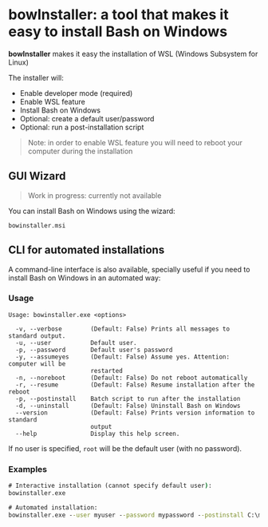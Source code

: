 
# bowInstaller: a tool that makes it easy to install Bash on Windows

**bowInstaller** makes it easy the installation of WSL (Windows Subsystem for Linux)

The installer will:

 * Enable developer mode (required)
 * Enable WSL feature
 * Install Bash on Windows
 * Optional: create a default user/password
 * Optional: run a post-installation script

> Note: in order to enable WSL feature you will need to reboot your computer
> during the installation

## GUI Wizard

> Work in progress: currently not available

You can install Bash on Windows using the wizard:

```
bowinstaller.msi
```

<!--
# TODO: add a screenshot
-->

## CLI for automated installations

A command-line interface is also available, specially useful if you need to install Bash on Windows in an automated way:

### Usage

```
Usage: bowinstaller.exe <options>

  -v, --verbose        (Default: False) Prints all messages to standard output.
  -u, --user           Default user.
  -p, --password       Default user's password
  -y, --assumeyes      (Default: False) Assume yes. Attention: computer will be
                       restarted
  -n, --noreboot       (Default: False) Do not reboot automatically
  -r, --resume         (Default: False) Resume installation after the reboot
  -p, --postinstall    Batch script to run after the installation
  -d, --uninstall      (Default: False) Uninstall Bash on Windows
  --version            (Default: False) Prints version information to standard
                       output
  --help               Display this help screen.
```

If no user is specified, `root` will be the default user (with no password).

### Examples

```bat
# Interactive installation (cannot specify default user):
bowinstaller.exe

# Automated installation:
bowinstaller.exe --user myuser --password mypassword --postinstall C:\myscript.bat
```
